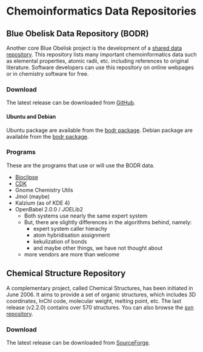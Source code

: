 # Chemoinformatics Data Repositories

## Blue Obelisk Data Repository (BODR)

Another core Blue Obelisk project is the development of a [shared data repository](https://github.com/BlueObelisk/bodr). This repository lists many important chemoinformatics data such as elemental properties, atomic radii, etc. including references to original literature. Software developers can use this repository on online webpages or in chemistry software for free. 

### Download

The latest release can be downloaded from [GitHub](https://github.com/BlueObelisk/bodr). 

#### Ubuntu and Debian

Ubuntu package are available from the [bodr package](http://packages.ubuntu.com/bodr). 
Debian package are available from the [bodr package](http://packages.debian.org/bodr). 

### Programs

These are the programs that use or will use the BODR data. 

  * [Bioclipse](http://www.bioclipse.net)
  * [CDK](http://cdk.sf.net)
  * Gnome Chemistry Utils 
  * Jmol (maybe) 
  * Kalzium (as of KDE 4) 
  * OpenBabel 2.0.0 / JOELib2 
    * Both systems use nearly the same expert system 
    * But, there are slightly differences in the algorithms behind, namely: 
      * expert system caller hierachy 
      * atom hybridisation assignment 
      * kekulization of bonds 
      * and maybe other things, we have not thought about 
    * more vendors are more than welcome 

## Chemical Structure Repository

A complementary project, called Chemical Structures, has been initiated in June 2006. It aims to provide a set of organic structures, which includes 3D coordinates, InChI code, molecular weight, melting point, etc. The last release (v2.2.0) contains over 570 structures. You can also browse the [svn repository](http://blueobelisk.svn.sourceforge.net/viewvc/blueobelisk/structures/trunk). 

### Download

The latest release can be downloaded from [SourceForge](http://sourceforge.net/projects/chem-file/files/). 
